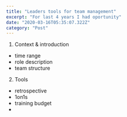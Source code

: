 ```yaml
---
title: "Leaders tools for team management"
excerpt: "For last 4 years I had oportunity"
date: "2020-03-16T05:35:07.322Z"
category: "Post"
---
```


1. Context & introduction

- time range
- role description
- team structure

2. Tools

- retrospective
- 1on1s
- training budget
-

